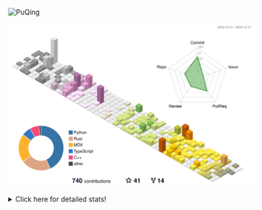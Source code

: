 ![PuQing](https://user-images.githubusercontent.com/27223114/171565019-9a56fae6-b08b-421f-99db-7e830da42371.png)

![](./profile-3d-contrib/profile-season-animate.svg)

<details>
<summary>Click here for detailed stats!</summary>

<!--START_SECTION:waka-->
![Lines of code](https://img.shields.io/badge/From%20Hello%20World%20I%27ve%20Written-1.6%20million%20lines%20of%20code-blue)

**🐱 My GitHub Data** 

> 📦 415.4 kB Used in GitHub's Storage 
 > 
> 🏆 2 Contributions in the Year 2025
 > 
> 🚫 Not Opted to Hire
 > 
> 📜 38 Public Repositories 
 > 
> 🔑 33 Private Repositories 
 > 
**I'm an Early 🐤** 

```text
🌞 Morning                642 commits         ██░░░░░░░░░░░░░░░░░░░░░░░   07.58 % 
🌆 Daytime                3709 commits        ███████████░░░░░░░░░░░░░░   43.77 % 
🌃 Evening                1951 commits        ██████░░░░░░░░░░░░░░░░░░░   23.03 % 
🌙 Night                  2171 commits        ██████░░░░░░░░░░░░░░░░░░░   25.62 % 
```


📊 **This Week I Spent My Time On** 

```text
💬 Programming Languages: 
Other                    6 hrs 9 mins        ██████░░░░░░░░░░░░░░░░░░░   24.92 % 
Python                   6 hrs 8 mins        ██████░░░░░░░░░░░░░░░░░░░   24.87 % 
CLI                      3 hrs 2 mins        ███░░░░░░░░░░░░░░░░░░░░░░   12.35 % 
Lean                     2 hrs 28 mins       ███░░░░░░░░░░░░░░░░░░░░░░   10.03 % 
Rust                     2 hrs 17 mins       ██░░░░░░░░░░░░░░░░░░░░░░░   09.29 % 

🔥 Editors: 
VS Code                  14 hrs 47 mins      ███████████████░░░░░░░░░░   59.90 % 
Terminal                 3 hrs 2 mins        ███░░░░░░░░░░░░░░░░░░░░░░   12.35 % 
Telegram                 2 hrs 18 mins       ██░░░░░░░░░░░░░░░░░░░░░░░   09.36 % 
Notes                    1 hr 55 mins        ██░░░░░░░░░░░░░░░░░░░░░░░   07.78 % 
NetEaseMusic             1 hr 22 mins        █░░░░░░░░░░░░░░░░░░░░░░░░   05.58 % 

💻 Operating System: 
WSL                      11 hrs 10 mins      ███████████░░░░░░░░░░░░░░   45.25 % 
Mac                      9 hrs 53 mins       ██████████░░░░░░░░░░░░░░░   40.10 % 
Linux                    3 hrs 36 mins       ████░░░░░░░░░░░░░░░░░░░░░   14.65 % 
```


<!--END_SECTION:waka-->
</details>
